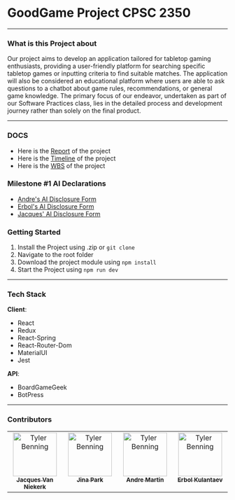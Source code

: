 # GoodGame Project CPSC 2350

---

### What is this Project about

Our project aims to develop an application tailored for tabletop gaming enthusiasts, providing a user-friendly platform for searching specific tabletop games or inputting criteria to find suitable matches. The application will also be considered an educational platform where users are able to ask questions to a chatbot about game rules, recommendations, or general game knowledge. The primary focus of our endeavor, undertaken as part of our Software Practices class, lies in the detailed process and development journey rather than solely on the final product.

---

### DOCS

- Here is the [Report](./Documents/GoodGame_Project_Report.pdf) of the project
- Here is the [Timeline](./Documents/GoodGame_Project_Timeline.pdf) of the project
- Here is the [WBS](./Documents/GoodGame_Project_WBS.pdf) of the project

### Milestone #1 AI Declarations
- [Andre's AI Disclosure Form](P1_AI_Declaration_Andre_Martin_100339813.pdf)
- [Erbol's AI Disclosure Form](P1_AI_Declaration_Erbol_Kulantaev_100403146.pdf)
- [Jacques' AI Disclosure Form](P1_AI_Declaration_Jacques_vanNiekerk_100402000.pdf)


### Getting Started

1. Install the Project using .zip or `git clone`
2. Navigate to the root folder
3. Download the project module using `npm install`
4. Start the Project using `npm run dev`

---

### Tech Stack

**Client**:

- React
- Redux
- React-Spring
- React-Router-Dom
- MaterialUI
- Jest

**API**:

- BoardGameGeek
- BotPress

---

### Contributors

<table>
  <tbody>
    <tr>
    <td align="center" valign="top" width="25%"><a href="https://github.com/vnjacques00"><img src="https://avatars.githubusercontent.com/u/156551883" width="100px;" alt="Tyler Benning"/><br /><sub><b>Jacques Van Niekerk</b></sub></a></td>
    <td align="center" valign="top" width="25%"><a href="https://github.com/Jina-sw"><img src="https://avatars.githubusercontent.com/u/77096179" width="100px;" alt="Tyler Benning"/><br /><sub><b>Jina Park</b></sub></a></td>
    <td align="center" valign="top" width="25%"><a href="https://github.com/Andre-Martin"><img src="https://avatars.githubusercontent.com/u/156551537" width="100px;" alt="Tyler Benning"/><br /><sub><b>Andre Martin</b></sub></a></td>
    <td align="center" valign="top" width="25%"><a href="https://github.com/balabaII"><img src="https://avatars.githubusercontent.com/u/105437358" width="100px;" alt="Tyler Benning"/><br /><sub><b>Erbol Kulantaev</b></sub></a></td>
    </tr>
 </tbody>
</table>
